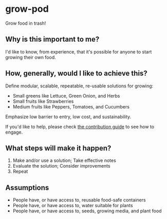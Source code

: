 # grow-pod
Grow food in trash!

## Why is this important to me?
I'd like to know, from experience, that it's possible for anyone to start growing their own food.

## How, generally, would I like to achieve this?
Define modular, scalable, repeatable, re-usable solutions for growing:
- Small greens like Lettuce, Green Onion, and Herbs
- Small fruits like Strawberries
- Medium fruits like Peppers, Tomatoes, and Cucumbers

Emphasize low barrier to entry, low cost, and sustainability.

If you'd like to help, please check [the contribution guide] to see how to engage.

## What steps will make it happen?
1. Make and/or use a solution; Take effective notes
1. Evaluate the solution; Consider improvements
1. Repeat

## Assumptions
- People have, or have access to, reusable food-safe containers
- People have, or have access to, water suitable for plants
- People have, or have access to, seeds, growing media, and plant food

[the contribution guide]: https://github.com/solvaholic/grow-pod/blob/main/CONTRIBUTING.md
